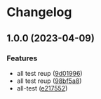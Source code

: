 # Changelog

## 1.0.0 (2023-04-09)


### Features

* all test reup ([9d01996](https://github.com/zev-zakaryan/go-internal-loggerz/commit/9d01996591a5dc031046ccd09221ff3edc4a5282))
* all test reup ([98bf5a8](https://github.com/zev-zakaryan/go-internal-loggerz/commit/98bf5a8e58c15380e3d3a171b7484432d1a3e769))
* all-test ([e217552](https://github.com/zev-zakaryan/go-internal-loggerz/commit/e2175526c6a0d3478a3f5495929fc8a09cccf0c6))
